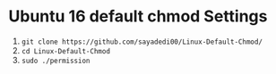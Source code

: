 # Ubuntu 16 default chmod Settings

1. `git clone https://github.com/sayadedi00/Linux-Default-Chmod/`
2. `cd Linux-Default-Chmod`
3. `sudo ./permission`
